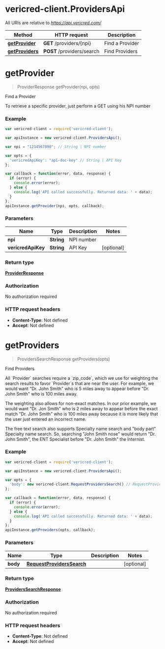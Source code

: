 # vericred-client.ProvidersApi

All URIs are relative to *https://api.vericred.com/*

Method | HTTP request | Description
------------- | ------------- | -------------
[**getProvider**](ProvidersApi.md#getProvider) | **GET** /providers/{npi} | Find a Provider
[**getProviders**](ProvidersApi.md#getProviders) | **POST** /providers/search | Find Providers


<a name="getProvider"></a>
# **getProvider**
> ProviderResponse getProvider(npi, opts)

Find a Provider

To retrieve a specific provider, just perform a GET using his NPI number

### Example
```javascript
var vericred-client = require('vericred-client');

var apiInstance = new vericred-client.ProvidersApi();

var npi = "1234567890"; // String | NPI number

var opts = { 
  'vericredApiKey': "api-doc-key" // String | API Key
};

var callback = function(error, data, response) {
  if (error) {
    console.error(error);
  } else {
    console.log('API called successfully. Returned data: ' + data);
  }
};
apiInstance.getProvider(npi, opts, callback);
```

### Parameters

Name | Type | Description  | Notes
------------- | ------------- | ------------- | -------------
 **npi** | **String**| NPI number | 
 **vericredApiKey** | **String**| API Key | [optional] 

### Return type

[**ProviderResponse**](ProviderResponse.md)

### Authorization

No authorization required

### HTTP request headers

 - **Content-Type**: Not defined
 - **Accept**: Not defined

<a name="getProviders"></a>
# **getProviders**
> ProvidersSearchResponse getProviders(opts)

Find Providers

All &#x60;Provider&#x60; searches require a &#x60;zip_code&#x60;, which we use for weighting
the search results to favor &#x60;Provider&#x60;s that are near the user.  For example,
we would want &quot;Dr. John Smith&quot; who is 5 miles away to appear before
&quot;Dr. John Smith&quot; who is 100 miles away.

The weighting also allows for non-exact matches.  In our prior example, we
would want &quot;Dr. Jon Smith&quot; who is 2 miles away to appear before the exact
match &quot;Dr. John Smith&quot; who is 100 miles away because it is more likely that
the user just entered an incorrect name.

The free text search also supports Specialty name search and &quot;body part&quot;
Specialty name search.  So, searching &quot;John Smith nose&quot; would return
&quot;Dr. John Smith&quot;, the ENT Specialist before &quot;Dr. John Smith&quot; the Internist.


### Example
```javascript
var vericred-client = require('vericred-client');

var apiInstance = new vericred-client.ProvidersApi();

var opts = { 
  'body': new vericred-client.RequestProvidersSearch() // RequestProvidersSearch | 
};

var callback = function(error, data, response) {
  if (error) {
    console.error(error);
  } else {
    console.log('API called successfully. Returned data: ' + data);
  }
};
apiInstance.getProviders(opts, callback);
```

### Parameters

Name | Type | Description  | Notes
------------- | ------------- | ------------- | -------------
 **body** | [**RequestProvidersSearch**](RequestProvidersSearch.md)|  | [optional] 

### Return type

[**ProvidersSearchResponse**](ProvidersSearchResponse.md)

### Authorization

No authorization required

### HTTP request headers

 - **Content-Type**: Not defined
 - **Accept**: Not defined

